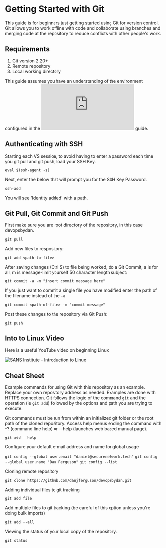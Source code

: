 # Getting Started with Git

This guide is for beginners just getting started using Git for version control. Git allows you to work offline with code and collaborate using branches and merging code at the repository to reduce conflicts with other people's work.

## Requirements

1. Git version 2.20+
2. Remote repository
3. Local working directory

This guide assumes you have an understanding of the environment configured in the ![Windows DevOps System Setup](https://github.com/danjferguson/devopsbydan/blob/master/how-to/setup-win-devops.md) guide.

## Authenticating with SSH

Starting each VS session, to avoid having to enter a password each time you git pull and git push, load your SSH Key.

`eval $(ssh-agent -s)`

Next, enter the below that will prompt you for the SSH Key Password.

`ssh-add`

You will see 'Identity added' with a path.

## Git Pull, Git Commit and Git Push

First make sure you are root directory of the repository, in this case devopsbydan.

`git pull`

Add new files to respository:

`git add <path-to-file>`

After saving changes (Ctrl S) to file being worked, do a Git Commit, a is for all, m is message-limit yourself 50 character length subject: 

`git commit -a -m "insert commit message here"`

If you just want to commit a single file you have modified enter the path of the filename instead of the `-a`

`git commit <path-of-file> -m "commit message"`

Post these changes to the repository via Git Push: 

`git push`

## Into to Linux Video

Here is a useful YouTube video on beginning Linux

![SANS Institute - Introduction to Linux](https://www.youtube.com/watch?v=bU3ZnRt5qNk)

## Cheat Sheet

Example commands for using Git with this repository as an example. Replace your own repository address as needed. Examples are done with HTTPS connection. Git follows the logic of the command `git` and the operation (ie `git add`) followed by the options and path you are trying to execute.

Git commands must be run from within an initialized git folder or the root path of the cloned repository. Access help menus ending the command with -? (command line help) or --help (launches web based manual page).

`git add --help`

Configure your default e-mail address and name for global usage

`git config --global user.email "daniel@securenetwork.tech"`
`git config --global user.name "Dan Ferguson"`
`git config --list`

Cloning remote repository

`git clone https://github.com/danjferguson/devopsbydan.git`

Adding individual files to git tracking

`git add file`

Add multiple files to git tracking (be careful of this option unless you're doing bulk imports)

`git add --all`

Viewing the status of your local copy of the repository.

`git status`